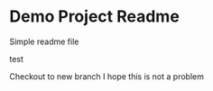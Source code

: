 # Demo Project Readme

Simple readme file

test

Checkout to new branch
I hope this is not a problem
